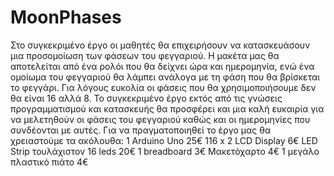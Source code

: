 # MoonPhases
Στο συγκεκριμένο έργο οι μαθητές θα επιχειρήσουν να κατασκευάσουν μια προσομοίωση των φάσεων του φεγγαριού. Η μακέτα μας θα αποτελείται από ένα ρολόι που θα δείχνει ώρα και ημερομηνία, ενώ ένα ομοίωμα του φεγγαριού θα λάμπει ανάλογα με τη φάση που θα βρίσκεται το φεγγάρι.  Για λόγους ευκολία οι φάσεις που θα χρησιμοποιήσουμε  δεν θα είναι 16 αλλά 8. Το συγκεκριμένο έργο εκτός από τις γνώσεις προγραμματισμού και κατασκευής θα προσφέρει και μια καλή ευκαιρία για να μελετηθούν οι φάσεις του φεγγαριού καθώς και οι ημερομηνίες που συνδέονται με αυτές. Για να πραγματοποιηθεί το έργο μας θα χρειαστούμε τα ακόλουθα:
1 Arduino Uno                 25€
116 x 2 LCD Display             6€
LED Strip τουλάχιστον 16 leds   20€
1 breadboard                      3€
Μακετόχαρτο                       4€
1 μεγάλο πλαστικό πιάτο           4€
